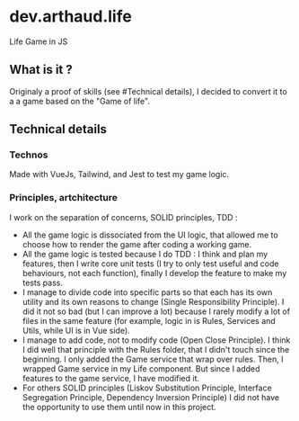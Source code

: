 # dev.arthaud.life
Life Game in JS

## What is it ?

Originaly a proof of skills (see #Technical details), I decided to convert it to a a game based on the "Game of life". 

## Technical details
### Technos
Made with VueJs, Tailwind, and Jest to test my game logic.

### Principles, artchitecture
I work on the separation of concerns, SOLID principles, TDD :  
- All the game logic is dissociated from the UI logic, that allowed me to choose how to render the game after coding a working game.
- All the game logic is tested because I do TDD : I think and plan my features, then I write core unit tests (I try to only test useful and code behaviours, not each function), finally I develop the feature to make my tests pass.
- I manage to divide code into specific parts so that each has its own utility and its own reasons to change (Single Responsibility Principle). I did it not so bad (but I can improve a lot) because I rarely modify a lot of files in the same feature (for example, logic in is Rules, Services and Utils, while UI is in Vue side).
- I manage to add code, not to modify code (Open Close Principle). I think I did well that principle with the Rules folder, that I didn't touch since the beginning. I only added the Game service that wrap over rules. Then, I wrapped Game service in my Life component. But since I added features to the game service, I have modified it.
- For others SOLID principles (Liskov Substitution Principle, Interface Segregation Principle, Dependency Inversion Principle) I did not have the opportunity to use them until now in this project.

